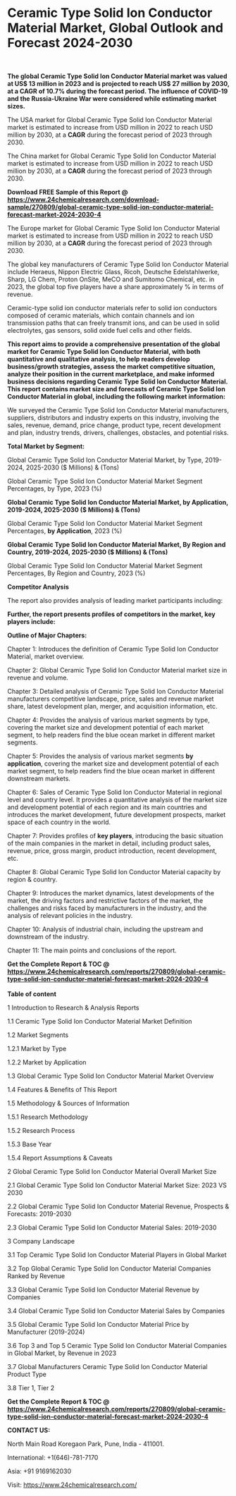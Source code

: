 <h1>Ceramic Type Solid Ion Conductor Material Market, Global Outlook and Forecast 2024-2030</h1><br/><p><strong>The global Ceramic Type Solid Ion Conductor Material market was valued at US$ 13 million in 2023 and is projected to reach US$ 27 million by 2030, at a <strong>CAGR</strong> of 10.7% during the forecast period. The influence of COVID-19 and the Russia-Ukraine War were considered while estimating market sizes.</strong></p><p>The USA market for Global Ceramic Type Solid Ion Conductor Material market is estimated to increase from USD million in 2022 to reach USD million by 2030, at a <strong>CAGR</strong> during the forecast period of 2023 through 2030.</p><p>The China market for Global Ceramic Type Solid Ion Conductor Material market is estimated to increase from USD million in 2022 to reach USD million by 2030, at a <strong>CAGR</strong> during the forecast period of 2023 through 2030.</p><div><b>Download FREE Sample of this Report @ <a href="https://www.24chemicalresearch.com/download-sample/270809/global-ceramic-type-solid-ion-conductor-material-forecast-market-2024-2030-4">https://www.24chemicalresearch.com/download-sample/270809/global-ceramic-type-solid-ion-conductor-material-forecast-market-2024-2030-4</a></b></div><p>The Europe market for Global Ceramic Type Solid Ion Conductor Material market is estimated to increase from USD million in 2022 to reach USD million by 2030, at a <strong>CAGR</strong> during the forecast period of 2023 through 2030.</p><p>The global key manufacturers of Ceramic Type Solid Ion Conductor Material include Heraeus, Nippon Electric Glass, Ricoh, Deutsche Edelstahlwerke, Sharp, LG Chem, Proton OnSite, MeCO and Sumitomo Chemical, etc. in 2023, the global top five players have a share approximately % in terms of revenue.</p><p>Ceramic-type solid ion conductor materials refer to solid ion conductors composed of ceramic materials, which contain channels and ion transmission paths that can freely transmit ions, and can be used in solid electrolytes, gas sensors, solid oxide fuel cells and other fields.</p><p><strong>This report aims to provide a comprehensive presentation of the global market for Ceramic Type Solid Ion Conductor Material, with both quantitative and qualitative analysis, to help readers develop business/growth strategies, assess the market competitive situation, analyze their position in the current marketplace, and make informed business decisions regarding Ceramic Type Solid Ion Conductor Material. This report contains market size and forecasts of Ceramic Type Solid Ion Conductor Material in global, including the following market information:</strong></p><p>We surveyed the Ceramic Type Solid Ion Conductor Material manufacturers, suppliers, distributors and industry experts on this industry, involving the sales, revenue, demand, price change, product type, recent development and plan, industry trends, drivers, challenges, obstacles, and potential risks.</p><p><strong>Total Market by Segment:</strong></p><p>Global Ceramic Type Solid Ion Conductor Material Market, by Type, 2019-2024, 2025-2030 ($ Millions) & (Tons)</p><p>Global Ceramic Type Solid Ion Conductor Material Market Segment Percentages, by Type, 2023 (%)</p><p><strong>Global Ceramic Type Solid Ion Conductor Material Market, <strong>by Application</strong>, 2019-2024, 2025-2030 ($ Millions) & (Tons)</strong></p><p>Global Ceramic Type Solid Ion Conductor Material Market Segment Percentages, <strong>by Application</strong>, 2023 (%)</p><p><strong>Global Ceramic Type Solid Ion Conductor Material Market, By Region and Country, 2019-2024, 2025-2030 ($ Millions) & (Tons)</strong></p><p>Global Ceramic Type Solid Ion Conductor Material Market Segment Percentages, By Region and Country, 2023 (%)</p><p><strong>Competitor Analysis</strong></p><p>The report also provides analysis of leading market participants including:</p><p><strong>Further, the report presents profiles of competitors in the market, <strong>key players</strong> include:</strong></p><p><strong>Outline of Major Chapters:</strong></p><p>Chapter 1: Introduces the definition of Ceramic Type Solid Ion Conductor Material, market overview.</p><p>Chapter 2: Global Ceramic Type Solid Ion Conductor Material market size in revenue and volume.</p><p>Chapter 3: Detailed analysis of Ceramic Type Solid Ion Conductor Material manufacturers competitive landscape, price, sales and revenue market share, latest development plan, merger, and acquisition information, etc.</p><p>Chapter 4: Provides the analysis of various market segments by type, covering the market size and development potential of each market segment, to help readers find the blue ocean market in different market segments.</p><p>Chapter 5: Provides the analysis of various market segments <strong>by application</strong>, covering the market size and development potential of each market segment, to help readers find the blue ocean market in different downstream markets.</p><p>Chapter 6: Sales of Ceramic Type Solid Ion Conductor Material in regional level and country level. It provides a quantitative analysis of the market size and development potential of each region and its main countries and introduces the market development, future development prospects, market space of each country in the world.</p><p>Chapter 7: Provides profiles of <strong>key players</strong>, introducing the basic situation of the main companies in the market in detail, including product sales, revenue, price, gross margin, product introduction, recent development, etc.</p><p>Chapter 8: Global Ceramic Type Solid Ion Conductor Material capacity by region & country.</p><p>Chapter 9: Introduces the market dynamics, latest developments of the market, the driving factors and restrictive factors of the market, the challenges and risks faced by manufacturers in the industry, and the analysis of relevant policies in the industry.</p><p>Chapter 10: Analysis of industrial chain, including the upstream and downstream of the industry.</p><p>Chapter 11: The main points and conclusions of the report.</p><div><b>Get the Complete Report & TOC @ <a href="https://www.24chemicalresearch.com/reports/270809/global-ceramic-type-solid-ion-conductor-material-forecast-market-2024-2030-4">https://www.24chemicalresearch.com/reports/270809/global-ceramic-type-solid-ion-conductor-material-forecast-market-2024-2030-4</a></b></div><br><b>Table of content</b><p>1 Introduction to Research & Analysis Reports<br />
 
  1.1 Ceramic Type Solid Ion Conductor Material Market Definition<br />
 
  1.2 Market Segments<br />
 
  1.2.1 Market by Type<br />
 
  1.2.2 Market by Application<br />
 
  1.3 Global Ceramic Type Solid Ion Conductor Material Market Overview<br />
 
  1.4 Features & Benefits of This Report<br />
 
  1.5 Methodology & Sources of Information<br />
 
  1.5.1 Research Methodology<br />
 
  1.5.2 Research Process<br />
 
  1.5.3 Base Year<br />
 
  1.5.4 Report Assumptions & Caveats<br />
 
 2 Global Ceramic Type Solid Ion Conductor Material Overall Market Size<br />
 
  2.1 Global Ceramic Type Solid Ion Conductor Material Market Size: 2023 VS 2030<br />
 
  2.2 Global Ceramic Type Solid Ion Conductor Material Revenue, Prospects & Forecasts: 2019-2030<br />
 
  2.3 Global Ceramic Type Solid Ion Conductor Material Sales: 2019-2030<br />
 
 3 Company Landscape<br />
 
  3.1 Top Ceramic Type Solid Ion Conductor Material Players in Global Market<br />
 
  3.2 Top Global Ceramic Type Solid Ion Conductor Material Companies Ranked by Revenue<br />
 
  3.3 Global Ceramic Type Solid Ion Conductor Material Revenue by Companies<br />
 
  3.4 Global Ceramic Type Solid Ion Conductor Material Sales by Companies<br />
 
  3.5 Global Ceramic Type Solid Ion Conductor Material Price by Manufacturer (2019-2024)<br />
 
  3.6 Top 3 and Top 5 Ceramic Type Solid Ion Conductor Material Companies in Global Market, by Revenue in 2023<br />
 
  3.7 Global Manufacturers Ceramic Type Solid Ion Conductor Material Product Type<br />
 
  3.8 Tier 1, Tier 2<br><div><b>Get the Complete Report & TOC @ <a href="https://www.24chemicalresearch.com/reports/270809/global-ceramic-type-solid-ion-conductor-material-forecast-market-2024-2030-4">https://www.24chemicalresearch.com/reports/270809/global-ceramic-type-solid-ion-conductor-material-forecast-market-2024-2030-4</a></b></div></p>
 
 <b>CONTACT US:</b><br>
 
 North Main Road Koregaon Park, Pune, India - 411001.<br/>
 
 International: +1(646)-781-7170<br/>
 
 Asia: +91 9169162030<br/>
 
 Visit: <a href="https://www.24chemicalresearch.com/">https://www.24chemicalresearch.com/</a>
 
 <br>